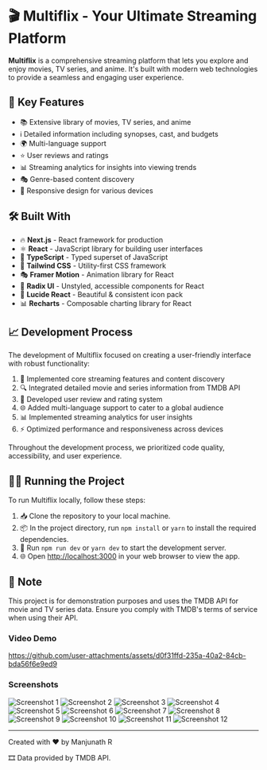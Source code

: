 
# 🎬 Multiflix - Your Ultimate Streaming Platform

**Multiflix** is a comprehensive streaming platform that lets you explore and enjoy movies, TV series, and anime. It's built with modern web technologies to provide a seamless and engaging user experience.

## 🚀 Key Features

* 📚 Extensive library of movies, TV series, and anime
* ℹ️ Detailed information including synopses, cast, and budgets
* 🌍 Multi-language support
* ⭐ User reviews and ratings
* 📊 Streaming analytics for insights into viewing trends
* 🎭 Genre-based content discovery
* 📱 Responsive design for various devices

## 🛠️ Built With

* 🔥 **Next.js** - React framework for production
* ⚛️ **React** - JavaScript library for building user interfaces
* 🦾 **TypeScript** - Typed superset of JavaScript
* 🎨 **Tailwind CSS** - Utility-first CSS framework
* 🎭 **Framer Motion** - Animation library for React
* 🧩 **Radix UI** - Unstyled, accessible components for React
* 🎨 **Lucide React** - Beautiful & consistent icon pack
* 📊 **Recharts** - Composable charting library for React

## 📈 Development Process

The development of Multiflix focused on creating a user-friendly interface with robust functionality:

1. 🎥 Implemented core streaming features and content discovery
2. 🔍 Integrated detailed movie and series information from TMDB API
3. 💬 Developed user review and rating system
4. 🌐 Added multi-language support to cater to a global audience
5. 📊 Implemented streaming analytics for user insights
6. ⚡ Optimized performance and responsiveness across devices

Throughout the development process, we prioritized code quality, accessibility, and user experience.

## 🏃‍♂️ Running the Project

To run Multiflix locally, follow these steps:

1. 📥 Clone the repository to your local machine.
2. 📦 In the project directory, run `npm install` or `yarn` to install the required dependencies.
3. 🚀 Run `npm run dev` or `yarn dev` to start the development server.
4. 🌐 Open [http://localhost:3000](http://localhost:3000) in your web browser to view the app.

## 📝 Note

This project is for demonstration purposes and uses the TMDB API for movie and TV series data. Ensure you comply with TMDB's terms of service when using their API.

### Video Demo

https://github.com/user-attachments/assets/d0f31ffd-235a-40a2-84cb-bda56f6e9ed9

### Screenshots

![Screenshot 1](https://github.com/user-attachments/assets/5e8c5e8b-1938-4e44-b3c7-e6beb73ab1fe)
![Screenshot 2](https://github.com/user-attachments/assets/3da4574d-6eb4-4a5b-a928-187f7ce3eead)
![Screenshot 3](https://github.com/user-attachments/assets/4a8145b4-049d-4d7d-8b1c-1ee198b2974e)
![Screenshot 4](https://github.com/user-attachments/assets/993b2012-47c4-4e73-9ade-b30cde67e7a1)
![Screenshot 5](https://github.com/user-attachments/assets/71cb5cdc-c55b-4039-a1bc-284ee47f460a)
![Screenshot 6](https://github.com/user-attachments/assets/e0d0d75f-9fe5-4839-887d-141a6acf7896)
![Screenshot 7](https://github.com/user-attachments/assets/1cf4cbeb-f28c-4af7-9788-8dfb9b4a3193)
![Screenshot 8](https://github.com/user-attachments/assets/7c9c602e-b858-4baf-907a-b63e862e4843)
![Screenshot 9](https://github.com/user-attachments/assets/eb7525b3-0a23-4b36-84e3-288596eab664)
![Screenshot 10](https://github.com/user-attachments/assets/4640f79b-f93f-4857-8108-c0f8c1fe4678)
![Screenshot 11](https://github.com/user-attachments/assets/42d45852-136d-4a06-bb50-e47c73311738)
![Screenshot 12](https://github.com/user-attachments/assets/ba4163a1-be90-4ece-8c5f-912f8708eb07)

---

Created with ❤️ by Manjunath R

🎞️ Data provided by TMDB API.
